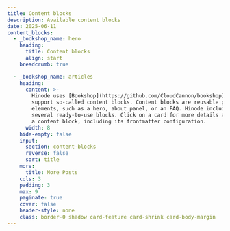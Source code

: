 ```yaml
---
title: Content blocks
description: Available content blocks
date: 2025-06-11
content_blocks:
  - _bookshop_name: hero
    heading:
      title: Content blocks
      align: start
    breadcrumb: true

  - _bookshop_name: articles
    heading:
      content: >-
        Hinode uses [Bookshop](https://github.com/CloudCannon/bookshop) to
        support so-called content blocks. Content blocks are reusable page
        elements, such as a hero, about panel, or an FAQ. Hinode includes
        several ready-to-use blocks. Click on a card for more details about
        a content block, including its frontmatter configuration.
      width: 8
    hide-empty: false
    input:
      section: content-blocks
      reverse: false
      sort: title
    more:
      title: More Posts
    cols: 3
    padding: 3
    max: 9
    paginate: true
    cover: false
    header-style: none
    class: border-0 shadow card-feature card-shrink card-body-margin
---
```

